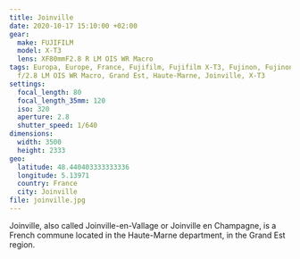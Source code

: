 ```yaml
---
title: Joinville
date: 2020-10-17 15:10:00 +02:00
gear:
  make: FUJIFILM
  model: X-T3
  lens: XF80mmF2.8 R LM OIS WR Macro
tags: Europa, Europe, France, Fujifilm, Fujifilm X-T3, Fujinon, Fujinon XF 80 mm
  f/2.8 LM OIS WR Macro, Grand Est, Haute-Marne, Joinville, X-T3
settings:
  focal_length: 80
  focal_length_35mm: 120
  iso: 320
  aperture: 2.8
  shutter_speed: 1/640
dimensions:
  width: 3500
  height: 2333
geo:
  latitude: 48.440403333333336
  longitude: 5.13971
  country: France
  city: Joinville
file: joinville.jpg
---
```


Joinville, also called Joinville-en-Vallage or Joinville en Champagne, is a French commune located in the Haute-Marne department, in the Grand Est region.
